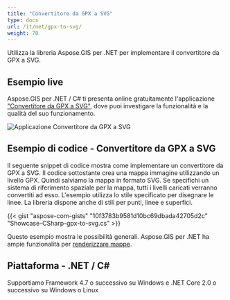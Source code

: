 ```yaml
---
title: "Convertitore da GPX a SVG"
type: docs
url: /it/net/gpx-to-svg/
weight: 70
---
```


Utilizza la libreria Aspose.GIS per .NET per implementare il convertitore da GPX a SVG.

## **Esempio live**

Aspose.GIS per .NET / C# ti presenta online gratuitamente l'applicazione ["Convertitore da GPX a SVG"](https://products.aspose.app/gis/viewer/gpx-to-svg), dove puoi investigare la funzionalità e la qualità del suo funzionamento.

![Applicazione Convertitore da GPX a SVG](viewer.png)

## **Esempio di codice - Convertitore da GPX a SVG**

Il seguente snippet di codice mostra come implementare un convertitore da GPX a SVG. Il codice sottostante crea una mappa immagine utilizzando un livello GPX. Quindi salviamo la mappa in formato SVG. Se specifichi un sistema di riferimento spaziale per la mappa, tutti i livelli caricati verranno convertiti ad esso.
L'esempio utilizza lo stile specificato per disegnare le linee. La libreria dispone anche di stili per punti, linee e superfici.

{{< gist "aspose-com-gists" "10f3783b9581d10bc69dbada42705d2c" "Showcase-CSharp-gpx-to-svg.cs" >}}

Questo esempio mostra le possibilità generali. Aspose.GIS per .NET ha ampie funzionalità per [renderizzare mappe](https://docs.aspose.com/gis/net/map-rendering/).

## **Piattaforma - .NET / C#**

Supportiamo Framework 4.7 o successivo su Windows e .NET Core 2.0 o successivo su Windows o Linux
